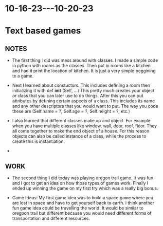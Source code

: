 # 10-16-23---10-20-23
# Text based games

## NOTES
- The first thing I did was mess around with classes. I made a simple code in python with rooms as the classes. Then put in rooms like a kitchen and had it print the location of kitchen. It is just a very simple beggining to a game. 

- Next I learned about constuctors. This includes defining a room then initializing it with def __init__ (Self, ...) This pretty much creates your object or class that you can later use to do things. After this you can put attributes by defining certain aspects of a class. This includes its name
and any other descriptors that you would want to put. The way you code these are (Self.name = ?, Self.age = ?, Self.height = ?, etc.)

- I also learned that different classes make up and object. For example when you have multiple classes like window, wall, door, roof, floor. They all come together to make the end object of a house. For this reason objects can also be called instance of a class, while the process to create this
is instantiation.

- 

## WORK

- The second thing I did today was playing oregon trail game. It was fun and I got to get an idea on how those types of games work. Finally I ended up winning the game on my first try which was a really big bonus.

- Game Ideas: My first game idea was to build a space game where you are lost in space and have to get yourself back to earth. I think another fun game idea could be travelling the world. It would be similar to oregoon trail but different because you would need different forms of transportation
and different resources.
